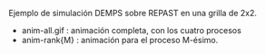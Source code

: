 
Ejemplo de simulación DEMPS sobre REPAST en una grilla de 2x2.

* anim-all.gif : animación completa, con los cuatro procesos
* anim-rank{M}   : animación para el proceso M-ésimo.

